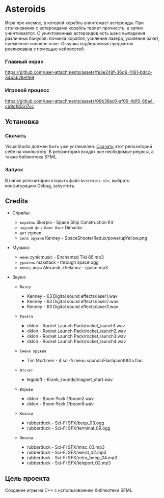 # Asteroids

Игра про космос, в которой корабль уничтожает астероиды. При столкновении 
с астероидами корабль теряет прочность, а затем уничтожается. С уничтоженных 
астероидов есть шанс выпадения различных бонусов: починка корабля, усиление 
лазера, усиление ракет, временное силовое поле. Озвучка подбираемых предметов 
реализована с помощью нейросетей.

### Главный экран

https://github.com/user-attachments/assets/fe3e248f-36d9-4161-bdcc-34b5b78e1fe9

### Игровой процесс

https://github.com/user-attachments/assets/09b36ac0-af09-4d10-86a4-c69df85617cc

## Установка

### Скачать

VisualStudio должен быть уже установлен.
[Скачать](https://github.com/Araime/Asteroids/archive/master.zip) этот
репозиторий себе на компьютер. В репозиторий входят все необхдимые 
реурсы, а также библиотека SFML.


### Запуск

В папке репозитория открыть файл `Asteroids.sln`, выбрать конфигурацию 
Debug, запустить.

## Credits
- Спрайы:
	- `корабль` Skorpio - Space Ship Construction Kit
	- `задний фон Game Over` Dimacks
	- `щит` cgman
	- `сила оружия` Kenney - SpaceShooterRedux/powerupYellow.png

- Музыка:  
	- `меню` cynicmusic - Enchanted Tiki 86.mp3  
	- `уровень` maxstack - through space.ogg  
	- `конец игры` Alexandr Zhelanov - space.mp3  

- Звуки:  
    - `Лазер` 
		- Kenney - 63 Digital sound effects/laser1.wav  
		- Kenney - 63 Digital sound effects/laser2.wav  
		- Kenney - 63 Digital sound effects/laser3.wav

	- `Ракета`
 		- dklon - Rocket Launch Pack/rocket_launch1.wav  
		- dklon - Rocket Launch Pack/rocket_launch2.wav  
		- dklon - Rocket Launch Pack/rocket_launch3.wav  
		- dklon - Rocket Launch Pack/rocket_launch4.wav  

	- `Смена оружия`
		- Tim Mortimer - 4 sci-fi menu sounds/Flashpoint001a.flac  

	- `Отсчет`
		- legoluft - Krank_sounds/magnet_start.wav  

	- `Взрывы`
		- dklon - Boom Pack 1/boom2.wav  
		- dklon - Boom Pack 1/boom9.wav  
	
	- `Кнопки`
		- rubberduck - Sci-Fi SFX/beep_03.ogg  
		- rubberduck - Sci-Fi SFX/terminal_09.ogg  

	- `Пикапы`
		- rubberduck - Sci-Fi SFX/misc_03.mp3  
		- rubberduck - Sci-Fi SFX/weird_02.mp3  
		- rubberduck - Sci-Fi SFX/retro_beep_04.mp3  
		- rubberduck - Sci-Fi SFX/teleport_02.mp3  

## Цель проекта

Создание игры на C++ с использованием библиотеки SFML.
